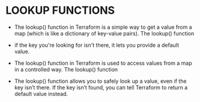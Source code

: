 # LOOKUP FUNCTIONS
* The lookup() function in Terraform is a simple way to get a value from a map (which is like a dictionary of key-value pairs). The lookup() function
* if the key you're looking for isn't there, it lets you provide a default value.

* The lookup() function in Terraform is used to access values from a map in a controlled way. The lookup() function

* The lookup() function allows you to safely look up a value, even if the key isn’t there. If the key isn’t found, you can tell Terraform to return a default value instead.